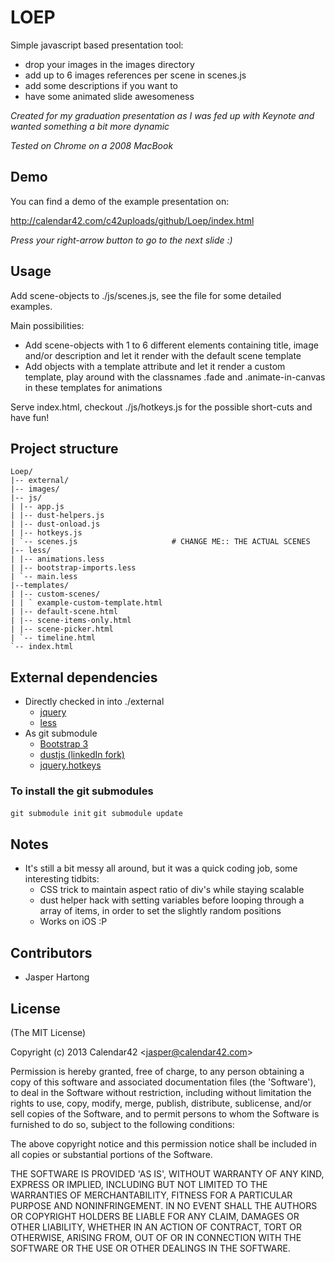 # LOEP

Simple javascript based presentation tool: 
* drop your images in the images directory
* add up to 6 images references per scene in scenes.js
* add some descriptions if you want to
* have some animated slide awesomeness

_Created for my graduation presentation as I was fed up with Keynote and wanted something a bit more dynamic_

_Tested on Chrome on a 2008 MacBook_

## Demo

You can find a demo of the example presentation on: 

http://calendar42.com/c42uploads/github/Loep/index.html

_Press your right-arrow button to go to the next slide :)_

## Usage

Add scene-objects to ./js/scenes.js, see the file for some detailed examples.

Main possibilities:

* Add scene-objects with 1 to 6 different elements containing title, image and/or description and let it render with the default scene template
* Add objects with a template attribute and let it render a custom template, play around with the classnames .fade and .animate-in-canvas in these templates for animations

Serve index.html, checkout ./js/hotkeys.js for the possible short-cuts and have fun!

## Project structure

    Loep/
    |-- external/
    |-- images/
    |-- js/
    | |-- app.js
    | |-- dust-helpers.js
    | |-- dust-onload.js
    | |-- hotkeys.js
    | `-- scenes.js 					# CHANGE ME:: THE ACTUAL SCENES
    |-- less/
    | |-- animations.less 
    | |-- bootstrap-imports.less
    | `-- main.less
    |--templates/
    | |-- custom-scenes/
    | | ` example-custom-template.html
    | |-- default-scene.html
    | |-- scene-items-only.html
    | |-- scene-picker.html
    | `-- timeline.html
    `-- index.html


## External dependencies

* Directly checked in into ./external
    * [jquery](http://jquery.com/)
    * [less](http://lesscss.org/)
* As git submodule
    * [Bootstrap 3](http://getbootstrap.com/)
    * [dustjs (linkedIn fork)](http://linkedin.github.io/dustjs/)
    * [jquery.hotkeys](https://github.com/tzuryby/jquery.hotkeys)

### To install the git submodules

`git submodule init`
`git submodule update`

## Notes

* It's still a bit messy all around, but it was a quick coding job, some interesting tidbits:
    * CSS trick to maintain aspect ratio of div's while staying scalable
    * dust helper hack with setting variables before looping through a array of items, in order to set the slightly random positions
    * Works on iOS :P

## Contributors

* Jasper Hartong

## License

(The MIT License)

Copyright (c) 2013 Calendar42 &lt;jasper@calendar42.com&gt;

Permission is hereby granted, free of charge, to any person obtaining
a copy of this software and associated documentation files (the
'Software'), to deal in the Software without restriction, including
without limitation the rights to use, copy, modify, merge, publish,
distribute, sublicense, and/or sell copies of the Software, and to
permit persons to whom the Software is furnished to do so, subject to
the following conditions:

The above copyright notice and this permission notice shall be
included in all copies or substantial portions of the Software.

THE SOFTWARE IS PROVIDED 'AS IS', WITHOUT WARRANTY OF ANY KIND,
EXPRESS OR IMPLIED, INCLUDING BUT NOT LIMITED TO THE WARRANTIES OF
MERCHANTABILITY, FITNESS FOR A PARTICULAR PURPOSE AND NONINFRINGEMENT.
IN NO EVENT SHALL THE AUTHORS OR COPYRIGHT HOLDERS BE LIABLE FOR ANY
CLAIM, DAMAGES OR OTHER LIABILITY, WHETHER IN AN ACTION OF CONTRACT,
TORT OR OTHERWISE, ARISING FROM, OUT OF OR IN CONNECTION WITH THE
SOFTWARE OR THE USE OR OTHER DEALINGS IN THE SOFTWARE.
